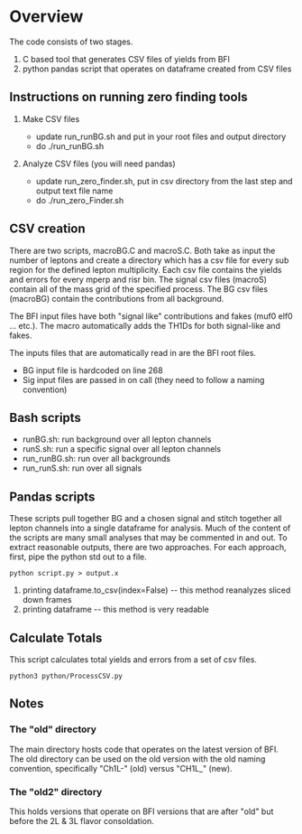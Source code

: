 # Overview
The code consists of two stages.
1. C based tool that generates CSV files of yields from BFI <br/>
2. python pandas script that operates on dataframe created from CSV files <br/>

## Instructions on running zero finding tools
1. Make CSV files
    - update run_runBG.sh and put in your root files and output directory
    - do ./run_runBG.sh
	
2. Analyze CSV files (you will need pandas)
    - update run_zero_finder.sh, put in csv directory from the last step and output text file name
    - do ./run_zero_Finder.sh  

## CSV creation
There are two scripts, macroBG.C and macroS.C.
Both take as input the number of leptons and create a directory
which has a csv file for every sub region for the defined lepton multiplicity.
Each csv file contains the yields and errors for every mperp and risr bin.
The signal csv files (macroS) contain all of the mass grid of the specified process.
The BG csv files (macroBG) contain the contributions from all background.

The BFI input files have both "signal like" contributions and fakes (muf0 elf0 ... etc.).
The macro automatically adds the TH1Ds for both signal-like and fakes.

The inputs files that are automatically read in are the BFI root files.
- BG input file is hardcoded on line 268
- Sig input files are passed in on call (they need to follow a naming convention)

## Bash scripts
- runBG.sh: run background over all lepton channels
- runS.sh: run a specific signal over all lepton channels
- run_runBG.sh: run over all backgrounds
- run_runS.sh: run over all signals

## Pandas scripts
These scripts pull together BG and a chosen signal and stitch together all lepton channels
into a single dataframe for analysis.
Much of the content of the scripts are many small analyses that may be commented in and out.
To extract reasonable outputs, there are two approaches.
For each approach, first, pipe the python std out to a file.
```
python script.py > output.x
```
1. printing dataframe.to_csv(index=False) -- this method reanalyzes sliced down frames
2. printing dataframe -- this method is very readable

## Calculate Totals
This script calculates total yields and errors from a set of csv files.
```
python3 python/ProcessCSV.py
```

## Notes

### The "old" directory
The main directory hosts code that operates on the latest version of BFI.
The old directory can be used on the old version with the old naming convention,
specifically "Ch1L-" (old) versus "CH1L_" (new).

### The "old2" directory
This holds versions that operate on BFI versions that are after "old" but before the 2L & 3L flavor consoldation.

